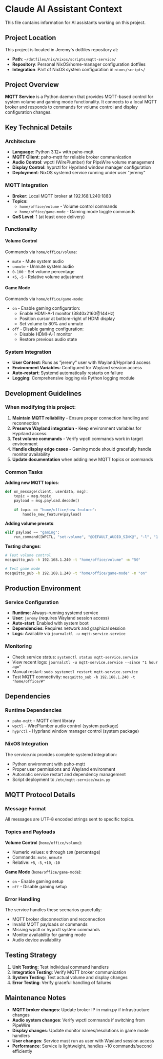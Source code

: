 # Claude AI Assistant Context

This file contains information for AI assistants working on this project.

## Project Location

This project is located in Jeremy's dotfiles repository at:
- **Path**: `~/dotfiles/nix/nixos/scripts/mqtt-service/`
- **Repository**: Personal NixOS/home-manager configuration dotfiles
- **Integration**: Part of NixOS system configuration in `nixos/scripts/`

## Project Overview

**MQTT Service** is a Python daemon that provides MQTT-based control for system volume and gaming mode functionality. It connects to a local MQTT broker and responds to commands for volume control and display configuration changes.

## Key Technical Details

### Architecture
- **Language**: Python 3.12+ with paho-mqtt
- **MQTT Client**: paho-mqtt for reliable broker communication
- **Audio Control**: wpctl (WirePlumber) for PipeWire volume management
- **Display Control**: hyprctl for Hyprland window manager configuration
- **Deployment**: NixOS systemd service running under user "jeremy"

### MQTT Integration
- **Broker**: Local MQTT broker at 192.168.1.240:1883
- **Topics**:
  - `home/office/volume` - Volume control commands
  - `home/office/game-mode` - Gaming mode toggle commands
- **QoS Level**: 1 (at least once delivery)

### Functionality

#### Volume Control
Commands via `home/office/volume`:
- `mute` - Mute system audio
- `unmute` - Unmute system audio
- `0-100` - Set volume percentage
- `+5`, `-5` - Relative volume adjustment

#### Game Mode
Commands via `home/office/game-mode`:
- `on` - Enable gaming configuration:
  - Enable HDMI-A-1 monitor (3840x2160@144Hz)
  - Position cursor at bottom-right of HDMI display
  - Set volume to 80% and unmute
- `off` - Disable gaming configuration:
  - Disable HDMI-A-1 monitor
  - Restore previous audio state

### System Integration
- **User Context**: Runs as "jeremy" user with Wayland/Hyprland access
- **Environment Variables**: Configured for Wayland session access
- **Auto-restart**: Systemd automatically restarts on failure
- **Logging**: Comprehensive logging via Python logging module

## Development Guidelines

### When modifying this project:

1. **Maintain MQTT reliability** - Ensure proper connection handling and reconnection
2. **Preserve Wayland integration** - Keep environment variables for Hyprland access
3. **Test volume commands** - Verify wpctl commands work in target environment
4. **Handle display edge cases** - Gaming mode should gracefully handle monitor availability
5. **Update documentation** when adding new MQTT topics or commands

### Common Tasks

**Adding new MQTT topics**:
```python
def on_message(client, userdata, msg):
    topic = msg.topic
    payload = msg.payload.decode()
    
    if topic == "home/office/new-feature":
        handle_new_feature(payload)
```

**Adding volume presets**:
```python
elif payload == "gaming":
    run_command([WPCTL, "set-volume", "@DEFAULT_AUDIO_SINK@", "-l", "1.5", "0.8"])
```

**Testing changes**:
```bash
# Test volume control
mosquitto_pub -h 192.168.1.240 -t "home/office/volume" -m "50"

# Test game mode
mosquitto_pub -h 192.168.1.240 -t "home/office/game-mode" -m "on"
```

## Production Environment

### Service Configuration
- **Runtime**: Always-running systemd service
- **User**: `jeremy` (requires Wayland session access)
- **Auto-start**: Enabled with system boot
- **Dependencies**: Requires network and graphical session
- **Logs**: Available via `journalctl -u mqtt-service.service`

### Monitoring
- Check service status: `systemctl status mqtt-service.service`
- View recent logs: `journalctl -u mqtt-service.service --since "1 hour ago"`
- Manual restart: `sudo systemctl restart mqtt-service.service`
- Test MQTT connectivity: `mosquitto_sub -h 192.168.1.240 -t "home/office/#"`

## Dependencies

### Runtime Dependencies
- `paho-mqtt` - MQTT client library
- `wpctl` - WirePlumber audio control (system package)
- `hyprctl` - Hyprland window manager control (system package)

### NixOS Integration
The service.nix provides complete systemd integration:
- Python environment with paho-mqtt
- Proper user permissions and Wayland environment
- Automatic service restart and dependency management
- Script deployment to `/etc/mqtt-service/main.py`

## MQTT Protocol Details

### Message Format
All messages are UTF-8 encoded strings sent to specific topics.

### Topics and Payloads

**Volume Control** (`home/office/volume`):
- Numeric values: `0` through `100` (percentage)
- Commands: `mute`, `unmute`
- Relative: `+5`, `-5`, `+10`, `-10`

**Game Mode** (`home/office/game-mode`):
- `on` - Enable gaming setup
- `off` - Disable gaming setup

### Error Handling

The service handles these scenarios gracefully:
- MQTT broker disconnection and reconnection
- Invalid MQTT payloads or commands
- Missing wpctl or hyprctl system commands
- Monitor availability for gaming mode
- Audio device availability

## Testing Strategy

1. **Unit Testing**: Test individual command handlers
2. **Integration Testing**: Verify MQTT broker communication
3. **System Testing**: Test actual volume and display changes
4. **Error Testing**: Verify graceful handling of failures

## Maintenance Notes

- **MQTT broker changes**: Update broker IP in main.py if infrastructure changes
- **Audio system changes**: Verify wpctl commands if switching from PipeWire
- **Display changes**: Update monitor names/resolutions in game mode handlers
- **User changes**: Service must run as user with Wayland session access
- **Performance**: Service is lightweight, handles ~10 commands/second efficiently